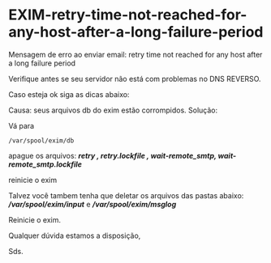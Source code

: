 # EXIM-retry-time-not-reached-for-any-host-after-a-long-failure-period
Mensagem de erro ao enviar email: retry time not reached for any host after a long failure period

Verifique antes se seu servidor não está com problemas no DNS REVERSO.

Caso esteja ok siga as dicas abaixo:

Causa: seus arquivos db do exim estão corrompidos.
Solução:

Vá para

```
/var/spool/exim/db
```

apague os arquivos: ***retry , retry.lockfile , wait-remote_smtp, wait-remote_smtp.lockfile***

reinicie o exim

Talvez você tambem tenha que deletar os arquivos das pastas abaixo:
***/var/spool/exim/input***
e
***/var/spool/exim/msglog***

Reinicie o exim.

 

Qualquer dúvida estamos a disposição,

 

Sds.
